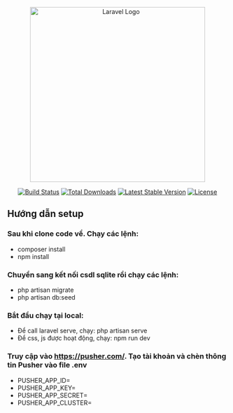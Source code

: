 <p align="center"><a href="https://laravel.com" target="_blank"><img src="https://raw.githubusercontent.com/laravel/art/master/logo-lockup/5%20SVG/2%20CMYK/1%20Full%20Color/laravel-logolockup-cmyk-red.svg" width="400" alt="Laravel Logo"></a></p>

<p align="center">
<a href="https://github.com/laravel/framework/actions"><img src="https://github.com/laravel/framework/workflows/tests/badge.svg" alt="Build Status"></a>
<a href="https://packagist.org/packages/laravel/framework"><img src="https://img.shields.io/packagist/dt/laravel/framework" alt="Total Downloads"></a>
<a href="https://packagist.org/packages/laravel/framework"><img src="https://img.shields.io/packagist/v/laravel/framework" alt="Latest Stable Version"></a>
<a href="https://packagist.org/packages/laravel/framework"><img src="https://img.shields.io/packagist/l/laravel/framework" alt="License"></a>
</p>

## Hướng dẫn setup

### Sau khi clone code về. Chạy các lệnh:
- composer install
- npm install
### Chuyển sang kết nối csdl sqlite rồi chạy các lệnh:
- php artisan migrate
- php artisan db:seed
### Bắt đầu chạy tại local:
- Để call laravel serve, chạy: php artisan serve
- Để css, js được hoạt động, chạy: npm run dev
### Truy cập vào https://pusher.com/. Tạo tài khoản và chèn thông tin Pusher vào file .env
- PUSHER_APP_ID=
- PUSHER_APP_KEY=
- PUSHER_APP_SECRET=
- PUSHER_APP_CLUSTER=
